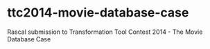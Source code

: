 ttc2014-movie-database-case
===========================

Rascal submission to Transformation Tool Contest 2014 - The Movie Database Case
